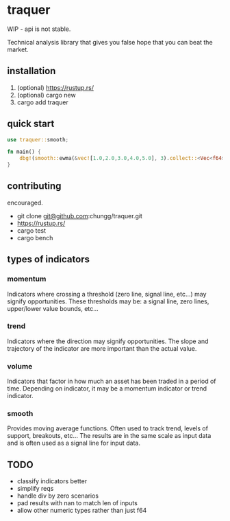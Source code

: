 # traquer

WIP - api is not stable.

Technical analysis library that gives you false hope that you can beat the market.

## installation
1. (optional) https://rustup.rs/
2. (optional) cargo new <lib name>
3. cargo add traquer

## quick start

```rust
use traquer::smooth;

fn main() {
    dbg!(smooth::ewma(&vec![1.0,2.0,3.0,4.0,5.0], 3).collect::<Vec<f64>>());
}
```

## contributing
encouraged.

- git clone git@github.com:chungg/traquer.git
- https://rustup.rs/
- cargo test
- cargo bench

## types of indicators
### momentum
Indicators where crossing a threshold (zero line, signal line, etc...) may signify opportunities.
These thresholds may be: a signal line, zero lines, upper/lower value bounds, etc...

### trend
Indicators where the direction may signify opportunities. The slope and trajectory of the
indicator are more important than the actual value.

### volume
Indicators that factor in how much an asset has been traded in a period of time. Depending on
indicator, it may be a momentum indicator or trend indicator.

### smooth
Provides moving average functions. Often used to track trend, levels of support, breakouts, etc...
The results are in the same scale as input data and is often used as a signal line for input data.


## TODO
- classify indicators better
- simplify reqs
- handle div by zero scenarios
- pad results with nan to match len of inputs
- allow other numeric types rather than just f64
